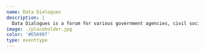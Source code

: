 ```yaml
---
name: Data Dialogues 
description: |
  Data Dialogues is a forum for various government agencies, civil societies, academia, media and other actors to come together and shape data-driven policy discourse in the country. 
image: ./placeholder.jpg
color: '#E56997'
type: eventtype
---
```

